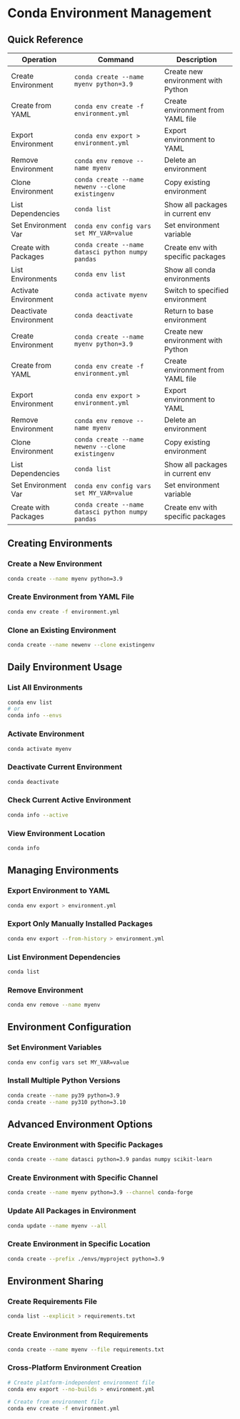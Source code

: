 # Conda Environment Management

## Quick Reference

| Operation | Command | Description |
|-----------|---------|-------------|
| Create Environment | `conda create --name myenv python=3.9` | Create new environment with Python |
| Create from YAML | `conda env create -f environment.yml` | Create environment from YAML file |
| Export Environment | `conda env export > environment.yml` | Export environment to YAML |
| Remove Environment | `conda env remove --name myenv` | Delete an environment |
| Clone Environment | `conda create --name newenv --clone existingenv` | Copy existing environment |
| List Dependencies | `conda list` | Show all packages in current env |
| Set Environment Var | `conda env config vars set MY_VAR=value` | Set environment variable |
| Create with Packages | `conda create --name datasci python numpy pandas` | Create env with specific packages |
| List Environments | `conda env list` | Show all conda environments |
| Activate Environment | `conda activate myenv` | Switch to specified environment |
| Deactivate Environment | `conda deactivate` | Return to base environment |
| Create Environment | `conda create --name myenv python=3.9` | Create new environment with Python |
| Create from YAML | `conda env create -f environment.yml` | Create environment from YAML file |
| Export Environment | `conda env export > environment.yml` | Export environment to YAML |
| Remove Environment | `conda env remove --name myenv` | Delete an environment |
| Clone Environment | `conda create --name newenv --clone existingenv` | Copy existing environment |
| List Dependencies | `conda list` | Show all packages in current env |
| Set Environment Var | `conda env config vars set MY_VAR=value` | Set environment variable |
| Create with Packages | `conda create --name datasci python numpy pandas` | Create env with specific packages |

## Creating Environments

### Create a New Environment
```bash
conda create --name myenv python=3.9
```

### Create Environment from YAML File
```bash
conda env create -f environment.yml
```

### Clone an Existing Environment
```bash
conda create --name newenv --clone existingenv
```

## Daily Environment Usage

### List All Environments
```bash
conda env list
# or
conda info --envs
```

### Activate Environment
```bash
conda activate myenv
```

### Deactivate Current Environment
```bash
conda deactivate
```

### Check Current Active Environment
```bash
conda info --active
```

### View Environment Location
```bash
conda info
```

## Managing Environments

### Export Environment to YAML
```bash
conda env export > environment.yml
```

### Export Only Manually Installed Packages
```bash
conda env export --from-history > environment.yml
```

### List Environment Dependencies
```bash
conda list
```

### Remove Environment
```bash
conda env remove --name myenv
```

## Environment Configuration

### Set Environment Variables
```bash
conda env config vars set MY_VAR=value
```

### Install Multiple Python Versions
```bash
conda create --name py39 python=3.9
conda create --name py310 python=3.10
```

## Advanced Environment Options

### Create Environment with Specific Packages
```bash
conda create --name datasci python=3.9 pandas numpy scikit-learn
```

### Create Environment with Specific Channel
```bash
conda create --name myenv python=3.9 --channel conda-forge
```

### Update All Packages in Environment
```bash
conda update --name myenv --all
```

### Create Environment in Specific Location
```bash
conda create --prefix ./envs/myproject python=3.9
```

## Environment Sharing

### Create Requirements File
```bash
conda list --explicit > requirements.txt
```

### Create Environment from Requirements
```bash
conda create --name myenv --file requirements.txt
```

### Cross-Platform Environment Creation
```bash
# Create platform-independent environment file
conda env export --no-builds > environment.yml

# Create from environment file
conda env create -f environment.yml